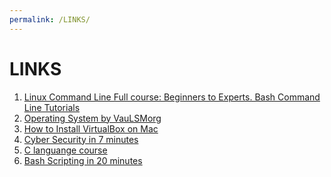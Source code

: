 ```yaml
---
permalink: /LINKS/
---
```



# LINKS

1. [Linux Command Line Full course: Beginners to Experts. Bash Command Line Tutorials](https://www.youtube.com/watch?v=2PGnYjbYuUo)<br>
2. [Operating System by VauLSMorg](https://os.vlsm.org/)<br>
3. [How to Install VirtualBox on Mac](https://www.youtube.com/watch?v=hd0Lbtly41Y)<br>
3. [Cyber Security in 7 minutes](https://www.youtube.com/watch?v=inWWhr5tnEA)<br>
4. [C languange course](https://www.youtube.com/watch?v=KJgsSFOSQv0)<br>
5. [Bash Scripting in 20 minutes](https://www.youtube.com/watch?v=Zl7npywCB84)<br>
